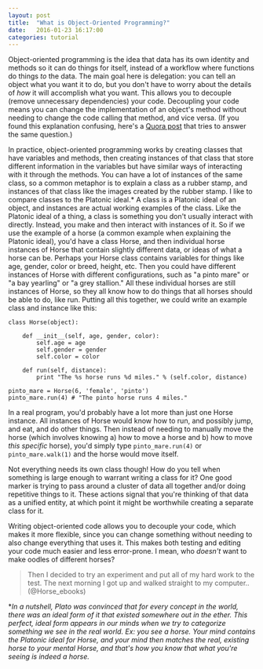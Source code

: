 ```yaml
---
layout: post
title:  "What is Object-Oriented Programming?"
date:   2016-01-23 16:17:00
categories: tutorial
---
```


Object-oriented programming is the idea that data has its own identity and methods so it can do things for itself, instead of a workflow where functions do things _to_ the data. The main goal here is delegation: you can tell an object what you want it to do, but you don't have to worry about the details of *how* it will accomplish what you want. This allows you to decouple (remove unnecessary dependencies) your code. Decoupling your code means you can change the implementation of an object's method without needing to change the code calling that method, and vice versa. (If you found this explanation confusing, here's a [Quora post](https://www.quora.com/What-is-object-oriented-programming?share=1) that tries to answer the same question.)

In practice, object-oriented programming works by creating classes that have variables and methods, then creating instances of that class that store different information in the variables but have similar ways of interacting with it through the methods. You can have a lot of instances of the same class, so a common metaphor is to explain a class as a rubber stamp, and instances of that class like the images created by the rubber stamp. I like to compare classes to the Platonic ideal.* A class is a Platonic ideal of an object, and instances are actual working examples of the class. Like the Platonic ideal of a thing, a class is something you don't usually interact with directly. Instead, you make and then interact with instances of it. So if we use the example of a horse (a common example when explaining the Platonic ideal), you'd have a class Horse, and then individual horse instances of Horse that contain slightly different data, or ideas of what a horse can be. Perhaps your Horse class contains variables for things like age, gender, color or breed, height, etc. Then you could have different instances of Horse with different configurations, such as "a pinto mare" or "a bay yearling" or "a grey stallion." All these individual horses are still instances of Horse, so they all know how to do things that all horses should be able to do, like run. Putting all this together, we could write an example class and instance like this:

	class Horse(object):

		def __init__(self, age, gender, color):
			self.age = age
			self.gender = gender
			self.color = color

		def run(self, distance):
			print "The %s horse runs %d miles." % (self.color, distance)

	pinto_mare = Horse(6, 'female', 'pinto')
	pinto_mare.run(4) # "The pinto horse runs 4 miles."

In a real program, you'd probably have a lot more than just one Horse instance. All instances of Horse would know how to run, and possibly jump, and eat, and do other things. Then instead of needing to manually move the horse (which involves knowing a) how to move a horse and b) how to move _this specific_ horse), you'd simply type `pinto_mare.run(4)` or `pinto_mare.walk(1)` and the horse would move itself.

Not everything needs its own class though! How do you tell when something is large enough to warrant writing a class for it? One good marker is trying to pass around a cluster of data all together and/or doing repetitive things to it. These actions signal that you're thinking of that data as a unified entity, at which point it might be worthwhile creating a separate class for it.

Writing object-oriented code allows you to decouple your code, which makes it more flexible, since you can change something without needing to also change everything that uses it. This makes both testing and editing your code much easier and less error-prone. I mean, who _doesn't_ want to make oodles of different horses?

> Then I decided to try an experiment and put all of my hard work to the test. The next morning I got up and walked straight to my computer..
(@Horse_ebooks)

*_In a nutshell, Plato was convinced that for every concept in the world, there was an ideal form of it that existed somewhere out in the ether. This perfect, ideal form appears in our minds when we try to categorize something we see in the real world. Ex: you see a horse. Your mind contains the Platonic ideal for Horse, and your mind then matches the real, existing horse to your mental Horse, and that's how you know that what you're seeing is indeed a horse._
